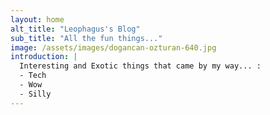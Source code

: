 ```yaml
---
layout: home
alt_title: "Leophagus's Blog"                                                           
sub_title: "All the fun things..."                                                      
image: /assets/images/dogancan-ozturan-640.jpg                                          
introduction: |                                                                         
  Interesting and Exotic things that came by my way... :                                
  - Tech                                                                                
  - Wow                                                                                 
  - Silly 
---
```

